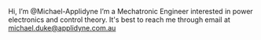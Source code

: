 Hi, I’m @Michael-Applidyne
I’m a Mechatronic Engineer interested in power electronics and control theory.
It's best to reach me through email at michael.duke@applidyne.com.au
